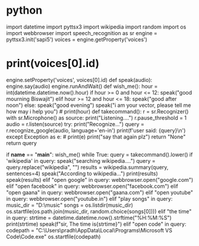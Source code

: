 # python
import datetime
import pyttsx3
import wikipedia
import random
import os
import webbrowser
import speech_recognition as sr
engine = pyttsx3.init('sapi5')
voices = engine.getProperty('voices')
# print(voices[0].id)
engine.setProperty('voices', voices[0].id)
def speak(audio):
    engine.say(audio)
    engine.runAndWait()
def wish_me():
    hour = int(datetime.datetime.now().hour)
    if hour >= 0 and hour <= 12:
        speak("good mourning Biswajit")
    elif hour >= 12 and hour <= 18:
        speak("good after noon")
    else:
        speak("good evening")
    speak("i am  your vector, please tell me how may i help you")
    # print(hour)
def takecommand():
    r = sr.Recognizer()
    with sr.Microphone() as source:
        print("Listening....")
        r.pause_threshold = 1
        audio = r.listen(source)
    try:
        print("Recognize...")
        query = r.recognize_google(audio, language='en-in')
        print(f'user said: {query}\n')
    except Exception as e:
        # print(e)
        print("say that again plz")
        return "None"
    return query



if __name__ == "__main__":
    wish_me()
    while True:
        query = takecommand().lower()
        if 'wikipedia' in query:
            speak("searching wikipedia....")
            query = query.replace("wikipedia", "")
            results = wikipedia.summary(query, sentences=4)
            speak("According to wikipedia...")
            print(results)
            speak(results)
        elif "open google" in query:
            webbrowser.open("google.com")
        elif "open facebook" in query:
            webbrowser.open("facebook.com")
        elif "open gaana" in query:
            webbrowser.open("gaana.com")
        elif "open youtube" in query:
            webbrowser.open("youtube.in")
        elif "play songs" in query:
            music_dir = "D:\\music"
            songs = os.listdir(music_dir)
            os.startfile(os.path.join(music_dir, random.choice(songs[0])))
        elif "the time" in query:
            strtime = datetime.datetime.now().strftime("%H:%M:%S")
            print(strtime)
            speak(f"sir, The time is{strtime}")
        elif "open code" in query:
            codepath = "C:\\Users\\pradh\\AppData\\Local\\Programs\\Microsoft VS Code\\Code.exe"
            os.startfile(codepath)
